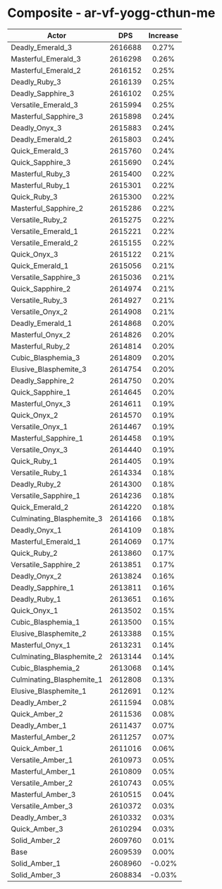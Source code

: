 # Composite - ar-vf-yogg-cthun-me
| Actor | DPS | Increase |
|---|:---:|:---:|
|Deadly_Emerald_3|2616688|0.27%|
|Masterful_Emerald_3|2616298|0.26%|
|Masterful_Emerald_2|2616152|0.25%|
|Deadly_Ruby_3|2616139|0.25%|
|Deadly_Sapphire_3|2616102|0.25%|
|Versatile_Emerald_3|2615994|0.25%|
|Masterful_Sapphire_3|2615898|0.24%|
|Deadly_Onyx_3|2615883|0.24%|
|Deadly_Emerald_2|2615803|0.24%|
|Quick_Emerald_3|2615760|0.24%|
|Quick_Sapphire_3|2615690|0.24%|
|Masterful_Ruby_3|2615400|0.22%|
|Masterful_Ruby_1|2615301|0.22%|
|Quick_Ruby_3|2615300|0.22%|
|Masterful_Sapphire_2|2615286|0.22%|
|Versatile_Ruby_2|2615275|0.22%|
|Versatile_Emerald_1|2615221|0.22%|
|Versatile_Emerald_2|2615155|0.22%|
|Quick_Onyx_3|2615122|0.21%|
|Quick_Emerald_1|2615056|0.21%|
|Versatile_Sapphire_3|2615036|0.21%|
|Quick_Sapphire_2|2614974|0.21%|
|Versatile_Ruby_3|2614927|0.21%|
|Versatile_Onyx_2|2614908|0.21%|
|Deadly_Emerald_1|2614868|0.20%|
|Masterful_Onyx_2|2614826|0.20%|
|Masterful_Ruby_2|2614814|0.20%|
|Cubic_Blasphemia_3|2614809|0.20%|
|Elusive_Blasphemite_3|2614754|0.20%|
|Deadly_Sapphire_2|2614750|0.20%|
|Quick_Sapphire_1|2614645|0.20%|
|Masterful_Onyx_3|2614611|0.19%|
|Quick_Onyx_2|2614570|0.19%|
|Versatile_Onyx_1|2614467|0.19%|
|Masterful_Sapphire_1|2614458|0.19%|
|Versatile_Onyx_3|2614440|0.19%|
|Quick_Ruby_1|2614405|0.19%|
|Versatile_Ruby_1|2614334|0.18%|
|Deadly_Ruby_2|2614300|0.18%|
|Versatile_Sapphire_1|2614236|0.18%|
|Quick_Emerald_2|2614220|0.18%|
|Culminating_Blasphemite_3|2614166|0.18%|
|Deadly_Onyx_1|2614109|0.18%|
|Masterful_Emerald_1|2614069|0.17%|
|Quick_Ruby_2|2613860|0.17%|
|Versatile_Sapphire_2|2613851|0.17%|
|Deadly_Onyx_2|2613824|0.16%|
|Deadly_Sapphire_1|2613811|0.16%|
|Deadly_Ruby_1|2613651|0.16%|
|Quick_Onyx_1|2613502|0.15%|
|Cubic_Blasphemia_1|2613500|0.15%|
|Elusive_Blasphemite_2|2613388|0.15%|
|Masterful_Onyx_1|2613231|0.14%|
|Culminating_Blasphemite_2|2613144|0.14%|
|Cubic_Blasphemia_2|2613068|0.14%|
|Culminating_Blasphemite_1|2612808|0.13%|
|Elusive_Blasphemite_1|2612691|0.12%|
|Deadly_Amber_2|2611594|0.08%|
|Quick_Amber_2|2611536|0.08%|
|Deadly_Amber_1|2611437|0.07%|
|Masterful_Amber_2|2611257|0.07%|
|Quick_Amber_1|2611016|0.06%|
|Versatile_Amber_1|2610973|0.05%|
|Masterful_Amber_1|2610809|0.05%|
|Versatile_Amber_2|2610743|0.05%|
|Masterful_Amber_3|2610515|0.04%|
|Versatile_Amber_3|2610372|0.03%|
|Deadly_Amber_3|2610332|0.03%|
|Quick_Amber_3|2610294|0.03%|
|Solid_Amber_2|2609760|0.01%|
|Base|2609539|0.00%|
|Solid_Amber_1|2608960|-0.02%|
|Solid_Amber_3|2608834|-0.03%|
